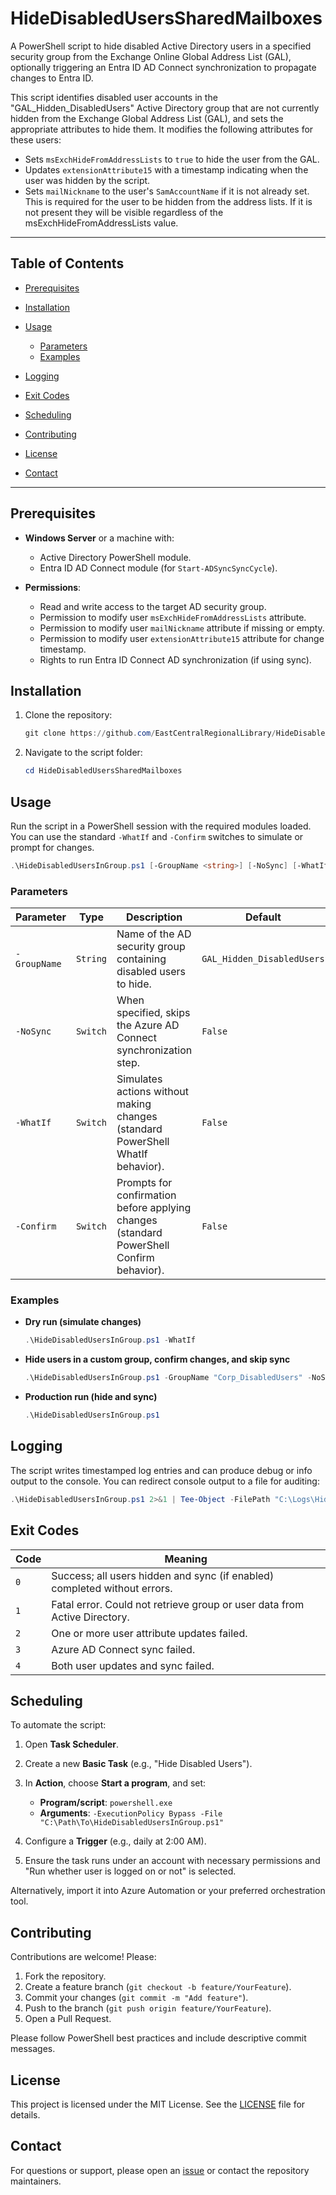 # HideDisabledUsersSharedMailboxes

A PowerShell script to hide disabled Active Directory users in a specified security group from the Exchange Online Global Address List (GAL), optionally triggering an Entra ID AD Connect synchronization to propagate changes to Entra ID.

This script identifies disabled user accounts in the "GAL_Hidden_DisabledUsers" Active Directory group that are not currently hidden from the Exchange Global Address List (GAL), and sets the appropriate attributes to hide them.
It modifies the following attributes for these users:

 - Sets `msExchHideFromAddressLists` to `true` to hide the user from the GAL.
 - Updates `extensionAttribute15` with a timestamp indicating when the user was hidden by the script.
 - Sets `mailNickname` to the user's `SamAccountName` if it is not already set. This is required for the user to be hidden from the address lists. If it is not present they will be visible regardless of the msExchHideFromAddressLists value.



---

## Table of Contents

* [Prerequisites](#prerequisites)
* [Installation](#installation)
* [Usage](#usage)

  * [Parameters](#parameters)
  * [Examples](#examples)
* [Logging](#logging)
* [Exit Codes](#exit-codes)
* [Scheduling](#scheduling)
* [Contributing](#contributing)
* [License](#license)
* [Contact](#contact)

---

## Prerequisites

* **Windows Server** or a machine with:

  * Active Directory PowerShell module.
  * Entra ID AD Connect module (for `Start-ADSyncSyncCycle`).
* **Permissions**:

  * Read and write access to the target AD security group.
  * Permission to modify user `msExchHideFromAddressLists` attribute.
  * Permission to modify user `mailNickname` attribute if missing or empty.
  * Permission to modify user `extensionAttribute15` attribute for change timestamp.
  * Rights to run Entra ID Connect AD synchronization (if using sync).

## Installation

1. Clone the repository:

   ```powershell
   git clone https://github.com/EastCentralRegionalLibrary/HideDisabledUsersSharedMailboxes.git
   ```
2. Navigate to the script folder:

   ```powershell
   cd HideDisabledUsersSharedMailboxes
   ```

## Usage

Run the script in a PowerShell session with the required modules loaded. You can use the standard `-WhatIf` and `-Confirm` switches to simulate or prompt for changes.

```powershell
.\HideDisabledUsersInGroup.ps1 [-GroupName <string>] [-NoSync] [-WhatIf] [-Confirm]
```

### Parameters

| Parameter      | Type     | Description                                                                              | Default                    |
| -------------- | -------- | ---------------------------------------------------------------------------------------- | -------------------------- |
| `-GroupName`   | `String` | Name of the AD security group containing disabled users to hide.                         | `GAL_Hidden_DisabledUsers` |
| `-NoSync`      | `Switch` | When specified, skips the Azure AD Connect synchronization step.                         | `False`                    |
| `-WhatIf`      | `Switch` | Simulates actions without making changes (standard PowerShell WhatIf behavior).          | `False`                    |
| `-Confirm`     | `Switch` | Prompts for confirmation before applying changes (standard PowerShell Confirm behavior). | `False`                    |

### Examples

* **Dry run (simulate changes)**

  ```powershell
  .\HideDisabledUsersInGroup.ps1 -WhatIf
  ```

* **Hide users in a custom group, confirm changes, and skip sync**

  ```powershell
  .\HideDisabledUsersInGroup.ps1 -GroupName "Corp_DisabledUsers" -NoSync -Confirm
  ```

* **Production run (hide and sync)**

  ```powershell
  .\HideDisabledUsersInGroup.ps1
  ```

## Logging

The script writes timestamped log entries and can produce debug or info output to the console. You can redirect console output to a file for auditing:

```powershell
.\HideDisabledUsersInGroup.ps1 2>&1 | Tee-Object -FilePath "C:\Logs\HideDisabledUsers.log"
```

## Exit Codes

| Code | Meaning                                                                   |
| ---- | ------------------------------------------------------------------------- |
| `0`  | Success; all users hidden and sync (if enabled) completed without errors. |
| `1`  | Fatal error. Could not retrieve group or user data from Active Directory. |
| `2`  | One or more user attribute updates failed.                                |
| `3`  | Azure AD Connect sync failed.                                             |
| `4`  | Both user updates and sync failed.                                        |

## Scheduling

To automate the script:

1. Open **Task Scheduler**.
2. Create a new **Basic Task** (e.g., "Hide Disabled Users").
3. In **Action**, choose **Start a program**, and set:

   * **Program/script**: `powershell.exe`
   * **Arguments**: `-ExecutionPolicy Bypass -File "C:\Path\To\HideDisabledUsersInGroup.ps1"`
4. Configure a **Trigger** (e.g., daily at 2:00 AM).
5. Ensure the task runs under an account with necessary permissions and "Run whether user is logged on or not" is selected.

Alternatively, import it into Azure Automation or your preferred orchestration tool.

## Contributing

Contributions are welcome! Please:

1. Fork the repository.
2. Create a feature branch (`git checkout -b feature/YourFeature`).
3. Commit your changes (`git commit -m "Add feature"`).
4. Push to the branch (`git push origin feature/YourFeature`).
5. Open a Pull Request.

Please follow PowerShell best practices and include descriptive commit messages.

## License

This project is licensed under the MIT License. See the [LICENSE](LICENSE) file for details.

## Contact

For questions or support, please open an [issue](https://github.com/EastCentralRegionalLibrary/HideDisabledUsersSharedMailboxes/issues) or contact the repository maintainers.
